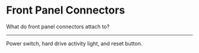 # Front Panel Connectors

What do front panel connectors attach to?

---

Power switch, hard drive activity light, and reset button.